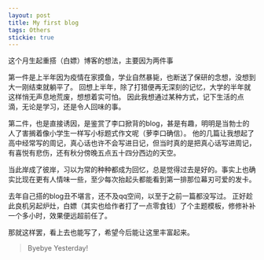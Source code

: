 ```yaml
---
layout: post
title: My first blog
tags: Others
stickie: true
---
```


这个月生起重搭（白嫖）博客的想法，主要因为两件事

第一件是上半年因为疫情在家摸鱼，学业自然暴毙，也断送了保研的念想，没想到大一刚结束就躺平了。
回想上半年，除了打猎便再无深刻的记忆，大学的半年就这样悄无声息地荒废，想想着实可怕。
因此我想通过某种方式，记下生活的点滴，无论是学习，还是令人回味的事。

第二件，也是直接诱因，是鉴赏了李口掀背的blog，甚是有趣，明明是当勃士的人了害搁着像小学生一样写小标题式作文呢（萝李口确信）。
他的几篇让我想起了高中经常写的周记，真心话也许不会写进日记，但当时真的是把真心话写进周记，有喜悦有悲伤，还有秋分傍晚五点五十四分西边的天空。

当此岸成了彼岸，习以为常的种种都成为回忆，总是觉得过去是好的。事实上也确实比现在更有人情味一些，至少每次抬起头都能看到第一排那位幕刃可爱的发卡。

去年自己搭的blog丑不堪言，还不及qq空间，以至于之前一篇都没写过。
正好趁此良机另起炉灶，白嫖（其实也给作者打了一点零食钱）了个主题模板，修修补补一个多小时，效果便远超前任了。

那就这样罢，看上去也能写了，希望今后能让这里丰富起来。

> Byebye Yesterday!


